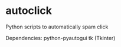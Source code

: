 # autoclick
Python scripts to automatically spam click

Dependencies:
python-pyautogui
tk (Tkinter)
